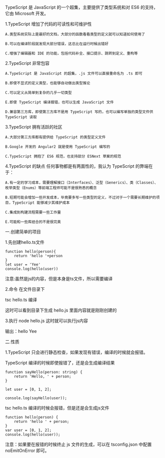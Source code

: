 TypeScript 是 JavaScript 的一个超集，主要提供了类型系统和对 ES6 的支持，它由 Microsoft 开发。

1.TypeScript 增加了代码的可读性和可维护性

    A.类型系统实际上是最好的文档，大部分的函数看看类型的定义就可以知道如何使用了
    
    B.可以在编译阶段就发现大部分错误，这总比在运行时候出错好
    
    C.增强了编辑器和 IDE 的功能，包括代码补全、接口提示、跳转到定义、重构等
    
2.TypeScript 非常包容

    A.TypeScript 是 JavaScript 的超集，.js 文件可以直接重命名为 .ts 即可
    
    B.即使不显式的定义类型，也能够自动做出类型推论
    
    C.可以定义从简单到复杂的几乎一切类型
    
    E.即使 TypeScript 编译报错，也可以生成 JavaScript 文件
    
    D.兼容第三方库，即使第三方库不是用 TypeScript 写的，也可以编写单独的类型文件供 TypeScript 读取

3.TypeScript 拥有活跃的社区
   
    A.大部分第三方库都有提供给 TypeScript 的类型定义文件
    
    B.Google 开发的 Angular2 就是使用 TypeScript 编写的
    
    C.TypeScript 拥抱了 ES6 规范，也支持部分 ESNext 草案的规范
    
4.TypeScript 的缺点
    任何事物都是有两面性的，我认为 TypeScript 的弊端在于：
    
    A.有一定的学习成本，需要理解接口（Interfaces）、泛型（Generics）、类（Classes）、枚举类型（Enums）等前端工程师可能不是很熟悉的概念
    
    B.短期可能会增加一些开发成本，毕竟要多写一些类型的定义，不过对于一个需要长期维护的项目，TypeScript 能够减少其维护成本
    
    C.集成到构建流程需要一些工作量
    
    E.可能和一些库结合的不是很完美


一.创建简单的项目

1.先创建hello.ts文件

    function hello(person){
        return 'hello '+person
    }
    let user = 'Yee'
    console.log(hello(user))

注意:虽然是js的内容，但是本身是ts文件，所以需要编译

2.命令 在文件目录下

tsc hello.ts 编译

这时可以看到目录下生成 hello.js 里面内容就是刚刚创建的

3.执行 node hello.js  这时就可以执行js内容 

输出：hello Yee

二.性质

1.TypeScript 只会进行静态检查，如果发现有错误，编译的时候就会报错。

TypeScript 编译的时候即使报错了，还是会生成编译结果

    function sayHello(person: string) {
        return 'Hello, ' + person;
    }

    let user = [0, 1, 2];
    
    console.log(sayHello(user));

tsc hello.ts 编译的时候会报错，但是还是会生成js文件

    function hello(person) {
        return 'hello ' + person;
    }
    var user = [0, 1, 2];
    console.log(hello(user));
    
 注意：如果要在报错的时候终止 js 文件的生成，可以在 tsconfig.json 中配置 noEmitOnError 即可。

